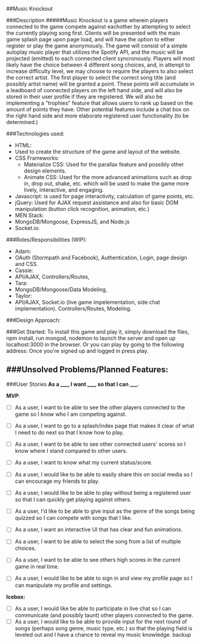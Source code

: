 ##Music Knockout

###Description
#####Music Knockout is a game wherein players connected to the game compete against eachother by attempting to select the currently playing song first.  Clients will be presented with the main game splash page upon page load, and will have the option to either register or play the game anonymously. The game will consist of a simple autoplay music player that utilizes the Spotify API, and the music will be projected (emitted) to each connected client syncronously. Players will most likely have the choice between 4 different song choices, and, in attempt to increase difficulty level, we may choose to require the players to also select the correct artist. The first player to select the correct song title (and possibly artist name) will be granted a point. These points will accumulate in a leadboard of connected players on the left hand side, and will also be stored in their user profile if they are registered. We will also be implementing a "trophies" feature that allows users to rank up based on the amount of points they have. Other potential features include a chat box on the right hand side and more elaborate registered user functionality (to be determined.)

###Technologies used:
- HTML:
 - Used to create the structure of the game and layout of the website.
- CSS Frameworks:
  - Materialize CSS: Used for the parallax feature and possibly other design elements.
  - Animate CSS: Used for the more advanced animations such as drop in, drop out, shake, etc. which will be used to make the game more lively, interactive, and engaging.
- Javascript: is used for page interactivity, calculation of game points, etc.
- jQuery: Used for AJAX request assistance and also for basic DOM manipulation (button click recognition, animation, etc.)
- MEN Stack:
 - MongoDB/Mongoose, ExpressJS, and Node.js
- Socket.io:

###Roles/Responsibilities (WIP):
- Adam:
 - OAuth (Stormpath and Facebook), Authentication, Login, page design and CSS.
- Cassie:
 - API/AJAX, Controllers/Routes,
- Tara:
 - MongoDB/Mongoose/Data Modeling,
- Taylor:
 - API/AJAX, Socket.io (live game impelementation, side chat implementation). Controllers/Routes, Modeling.

###Design Approach:

###Get Started:
To install this game and play it, simply download the files, npm install, run mongod, nodemon to launch the server and open up localhost:3000 in the browser. Or you can play by going to the following address:    Once you're signed up and logged in press play.


###Unsolved Problems/Planned Features:
-


###User Stories
**As a ___, I want ___, so that I can ___.**


**MVP**:
- [ ] As a user, I want to be able to see the other players connected to the game so I know who I am competing against.
- [ ] As a user, I want to go to a splash/index page that makes it clear of what I need to do next so that I know how to play.
- [ ] As a user, I want to be able to see other connected users' scores so I know where I stand compared to other users.
- [ ] As a user, I want to know what my current status/score.
- [ ] As a user, I would like to be able to easily share this on social media so I can encourage my friends to play.
- [ ] As a user, I would like to be able to play without being a registered user so that I can quickly get playing against others.
- [ ] As a user, I'd like to be able to give input as the genre of the songs being quizzed so I can compete with songs that I like.
- [ ] As a user, I want an interactive UI that has clear and fun animations.
- [ ] As a user, I want to be able to select the song from a list of multiple choices.
- [ ] As a user, I want to be able to see others high scores in the current game in real time.
- [ ] As a user,  I would like to be able to sign in and view my profile page so I can manipulate my profile and settings.



**Icebox:**
- [ ] As a user, I would like be able to participate in live chat so I can communicate (and possibly taunt) other players connected to the game.
- [ ] As a user, I would like to be able to provide input for the next round of songs (perhaps song genre, music type, etc.) so that the playing field is leveled out and I have a chance to reveal my music knowledge.
backup
